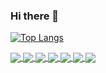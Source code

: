 ### Hi there 👋

<!--kah-ve/kah-ve** is a ✨ _special_ ✨ repository because its `README.md` (this file) appears on your GitHub profile.-->

[![Top Langs](https://github-readme-stats.vercel.app/api/top-langs/?username=kah-ve&hide=html&layout=compact&theme=dracula)](https://github.com/kah-ve/github-readme-stats)


<a href="https://github.com/kah-ve/MarketGAN">
  <img align="center" src="https://github-readme-stats.vercel.app/api/pin/?username=kah-ve&repo=MarketGAN&theme=tokyonight" />
</a>    

<a href="https://github.com/kah-ve/TrafficSignGAN">
  <img align="center" src="https://github-readme-stats.vercel.app/api/pin/?username=kah-ve&repo=TrafficSignGAN&theme=tokyonight" />
</a>    

<a href="https://github.com/kah-ve/zionpark-reserve">
  <img align="center" src="https://github-readme-stats.vercel.app/api/pin/?username=kah-ve&repo=zionpark-reserve&theme=tokyonight" />
</a>    

<a href="https://github.com/kah-ve/kah-ve.github.io">
  <img align="center" src="https://github-readme-stats.vercel.app/api/pin/?username=kah-ve&repo=kah-ve.github.io&theme=tokyonight" />
</a>

<a href="https://github.com/kah-ve/fullstack-boilerplate-app">
  <img align="center" src="https://github-readme-stats.vercel.app/api/pin/?username=kah-ve&repo=fullstack-boilerplate-app&theme=tokyonight" />
</a>    

<a href="https://github.com/kah-ve/realestate-discord-notifier">
  <img align="center" src="https://github-readme-stats.vercel.app/api/pin/?username=kah-ve&repo=realestate-discord-notifier&theme=tokyonight" />
</a>    

<a href="https://github.com/kah-ve/blackjack-python-oop">
  <img align="center" src="https://github-readme-stats.vercel.app/api/pin/?username=kah-ve&repo=blackjack-python-oop&theme=tokyonight" />
</a>    

